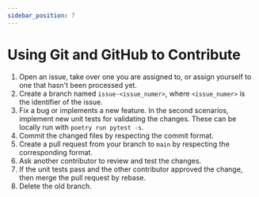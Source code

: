 ```yaml
---
sidebar_position: 7
---
```


# Using Git and GitHub to Contribute

1. Open an issue, take over one you are assigned to, or assign yourself to one that hasn't been processed yet.
2. Create a branch named `issue-<issue_numer>`, where `<issue_numer>` is the identifier of the issue.
3. Fix a bug or implements a new feature. In the second scenarios, implement new unit tests for validating the changes. These can be locally run with `poetry run pytest -s`.
4. Commit the changed files by respecting the commit format.
5. Create a pull request from your branch to `main` by respecting the corresponding format.
6. Ask another contributor to review and test the changes.
7. If the unit tests pass and the other contributor approved the change, then merge the pull request by rebase.
8. Delete the old branch.
